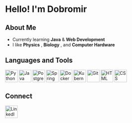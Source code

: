 # Hello! I'm Dobromir

## About Me
-  Currently learning **Java** & **Web Development**
-  I like **Physics** , **Biology** , and **Computer Hardware** 

## Languages and Tools
<p align="left">
  <img src="https://img.icons8.com/color/48/python--v1.png" alt="Python" width="40" height="40"/>
  <img src="https://img.icons8.com/?size=256&id=13679&format=png" alt="Java" width="40" height="40"/>
  <img src="https://img.icons8.com/color/48/postgreesql.png" alt="PostgreSQL" width="40" height="40"/>
  <img src="https://user-images.githubusercontent.com/3369400/139447912-e0f43f33-6d9f-45f8-be46-2df5bbc91289.png" alt="Spring" width="40" height="40"/>
  <img src="https://github.com/marwin1991/profile-technology-icons/assets/136815194/3c698a4f-84e4-4849-a900-476b14311634" alt="Docker" width="40" height="40"/>
  <img src="https://github.com/marwin1991/profile-technology-icons/assets/62091613/9bf5650b-e534-4eae-8a26-8379d076f3b4" alt="Kubernetes" width="40" height="40"/>
  <img src="https://user-images.githubusercontent.com/25181517/117201470-f6d56780-adec-11eb-8f7c-e70e376cfd07.png" alt="Git" width="40" height="40"/>
  <img src="https://user-images.githubusercontent.com/25181517/183891303-41f257f8-6b3d-487c-aa56-c497b880d0fb.png" alt="HTML" width="40" height="40"/>
  <img src="https://user-images.githubusercontent.com/25181517/117207493-49665200-adf4-11eb-808e-a9c0fcc2a0a0.png" alt="CSS" width="40" height="40"/>
</p>

## Connect
<p align="left">
  <a href="https://www.linkedin.com/in/dobromir-danchev-31a51825b/" target="_blank"><img src="https://raw.githubusercontent.com/rahuldkjain/github-profile-readme-generator/888aff31e1d26dd2a6acf6afebbc34970aeb0118/src/images/icons/Social/linked-in-alt.svg" alt="LinkedIn" width="40" height="40"/></a>
</p>
